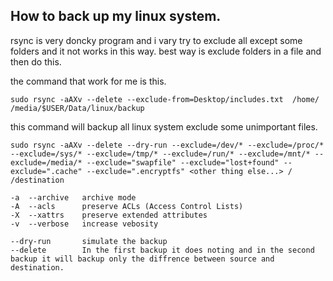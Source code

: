 ## How to back up my linux system.

rsync is very doncky program and i vary try to exclude all except some folders and it not works in this way. best way is exclude folders in a file and then do this.

the command that work for me is this.

```
sudo rsync -aAXv --delete --exclude-from=Desktop/includes.txt  /home/ /media/$USER/Data/linux/backup
```

this command will backup all linux system exclude some unimportant files.

```
sudo rsync -aAXv --delete --dry-run --exclude=/dev/* --exclude=/proc/* --exclude=/sys/* --exclude=/tmp/* --exclude=/run/* --exclude=/mnt/* --exclude=/media/* --exclude="swapfile" --exclude="lost+found" --exclude=".cache" --exclude=".encryptfs" <other thing else...> / /destination
```

```
-a	--archive	archive mode
-A	--acls		preserve ACLs (Access Control Lists)
-X	--xattrs	preserve extended attributes
-v 	--verbose	increase vebosity

--dry-run		simulate the backup
--delete		In the first backup it does noting and in the second backup it will backup only the	diffrence between source and destination.
```